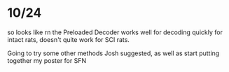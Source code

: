 # 10/24

so looks like rn the Preloaded Decoder works well for decoding quickly for intact rats, doesn't quite work for SCI rats. 

Going to try some other methods Josh suggested, as well as start putting together my poster for SFN
